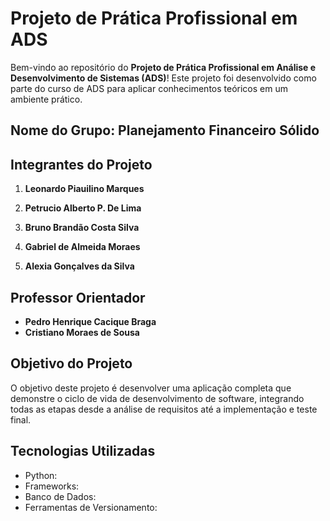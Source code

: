 # Projeto de Prática Profissional em ADS

Bem-vindo ao repositório do **Projeto de Prática Profissional em Análise e Desenvolvimento de Sistemas (ADS)**! Este projeto foi desenvolvido como parte do curso de ADS para aplicar conhecimentos teóricos em um ambiente prático.

## Nome do Grupo: Planejamento Financeiro Sólido

## Integrantes do Projeto

1. **Leonardo Piauilino Marques**  
  

2. **Petrucio Alberto P. De Lima**  
  

3. **Bruno Brandão Costa Silva**  
  

4. **Gabriel de Almeida Moraes**


5. **Alexia Gonçalves da Silva**
  

## Professor Orientador

- **Pedro Henrique Cacique Braga**
- **Cristiano Moraes de Sousa**


## Objetivo do Projeto

O objetivo deste projeto é desenvolver uma aplicação completa que demonstre o ciclo de vida de desenvolvimento de software, integrando todas as etapas desde a análise de requisitos até a implementação e teste final.

## Tecnologias Utilizadas

- Python:
- Frameworks: 
- Banco de Dados: 
- Ferramentas de Versionamento:







